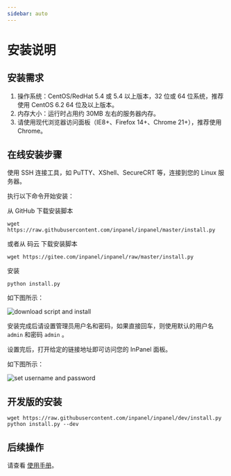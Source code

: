```yaml
---
sidebar: auto
---
```


# 安装说明

## 安装需求

1. 操作系统：CentOS/RedHat 5.4 或 5.4 以上版本，32 位或 64 位系统，推荐使用 CentOS 6.2 64 位及以上版本。
2. 内存大小：运行时占用约 30MB 左右的服务器内存。
3. 请使用现代浏览器访问面板（IE8+、Firefox 14+、Chrome 21+），推荐使用 Chrome。

## 在线安装步骤

使用 SSH 连接工具，如 PuTTY、XShell、SecureCRT 等，连接到您的 Linux 服务器。

执行以下命令开始安装：

从 GitHub 下载安装脚本

```shell
wget https://raw.githubusercontent.com/inpanel/inpanel/master/install.py
```

或者从 码云 下载安装脚本

```shell
wget https://gitee.com/inpanel/inpanel/raw/master/install.py
```

安装

```shell
python install.py
```

如下图所示：

<img src="/images/install/1.png" alt="download script and install">

安装完成后请设置管理员用户名和密码，如果直接回车，则使用默认的用户名 `admin` 和密码 `admin` 。

设置完后，打开给定的链接地址即可访问您的 InPanel 面板。

如下图所示：

<img src="/images/install/2.png" alt="set username and password">

## 开发版的安装

```shell
wget https://raw.githubusercontent.com/inpanel/inpanel/dev/install.py
python install.py --dev
```

## 后续操作

请查看 [使用手册](manual.html)。
